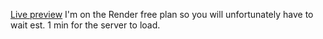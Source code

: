 [Live preview](https://project-mini-message-board-bengoro1.onrender.com)
I'm on the Render free plan so you will unfortunately have to wait est. 1 min for the server to load.